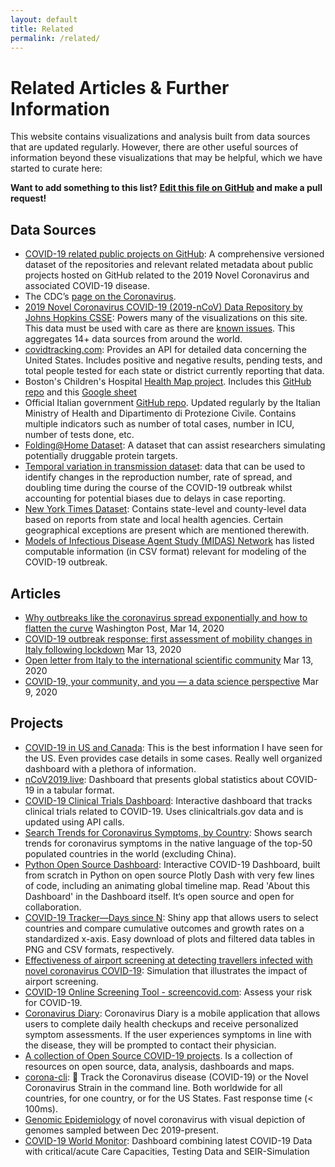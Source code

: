 ```yaml
---
layout: default
title: Related
permalink: /related/
---
```


# Related Articles & Further Information

This website contains visualizations and analysis built from data sources that are updated regularly. However, there are other useful sources of information beyond these visualizations that may be helpful, which we have started to curate here:

**Want to add something to this list? [Edit this file on GitHub](https://github.com/github/covid19-dashboard/blob/master/_pages/related.md) and make a pull request!**


## Data Sources

- [COVID-19 related public projects on GitHub](https://github.com/github/covid-19-repo-data): A comprehensive versioned dataset of the repositories and relevant related metadata about public projects hosted on GitHub related to the 2019 Novel Coronavirus and associated COVID-19 disease.
- The CDC’s [page on the Coronavirus](https://www.cdc.gov/coronavirus/2019-ncov/index.html).
- [2019 Novel Coronavirus COVID-19 (2019-nCoV) Data Repository by Johns Hopkins CSSE](https://github.com/CSSEGISandData/COVID-19): Powers many of the visualizations on this site. This data must be used with care as there are [known issues](https://github.com/CSSEGISandData/COVID-19/issues). This aggregates 14+ data sources from around the world.
- [covidtracking.com](https://covidtracking.com/): Provides an API for detailed data concerning the United States. Includes positive and negative results, pending tests, and total people tested for each state or district currently reporting that data.
- Boston's Children's Hospital [Health Map project](https://healthmap.org/covid-19/).  Includes this [GitHub repo](https://github.com/beoutbreakprepared/nCoV2019) and this [Google sheet](https://docs.google.com/spreadsheets/d/1itaohdPiAeniCXNlntNztZ_oRvjh0HsGuJXUJWET008/edit#gid=0)
- Official Italian government [GitHub repo](https://github.com/pcm-dpc/COVID-19). Updated regularly by the Italian Ministry of Health and Dipartimento di Protezione Civile. Contains multiple indicators such as number of total cases, number in ICU, number of tests done, etc.
- [Folding@Home Dataset](https://github.com/FoldingAtHome/coronavirus):  A dataset that can assist researchers simulating potentially druggable protein targets.
- [Temporal variation in transmission dataset](https://github.com/cmmid/CovidGlobalNow): data that can be used to identify changes in the reproduction number, rate of spread, and doubling time during the course of the COVID-19 outbreak whilst accounting for potential biases due to delays in case reporting.
- [New York Times Dataset](https://github.com/nytimes/covid-19-data): Contains state-level and county-level data based on reports from state and local health agencies. Certain geographical exceptions are present which are mentioned therewith.
- [Models of Infectious Disease Agent Study (MIDAS) Network](https://github.com/midas-network/COVID-19) has listed  computable information (in CSV format) relevant for modeling of the COVID-19 outbreak.

## Articles

- [Why outbreaks like the coronavirus spread exponentially and how to flatten the curve](https://www.washingtonpost.com/graphics/2020/world/corona-simulator/?itid=hp_hp-banner-low_virus-simulator520pm%3Ahomepage%2Fstory-ans) Washington Post, Mar 14, 2020
- [COVID-19 outbreak response: first assessment of mobility changes in Italy following lockdown](https://covid19mm.github.io/in-progress/2020/03/13/first-report-assessment.html) Mar 13, 2020
- [Open letter from Italy to the international scientific community](https://left.it/2020/03/13/covid_19-open-letter-from-italy-to-the-international-scientific-community/) Mar 13, 2020
- [COVID-19, your community, and you — a data science perspective](https://www.fast.ai/2020/03/09/coronavirus/) Mar 9, 2020

## Projects

- [COVID-19 in US and Canada](https://coronavirus.1point3acres.com/): This is the best information I have seen for the US. Even provides case details in some cases. Really well organized dashboard with a plethora of information.
- [nCoV2019.live](https://ncov2019.live/data): Dashboard that presents global statistics about COVID-19 in a tabular format.
- [COVID-19 Clinical Trials Dashboard](https://kishorevasan.shinyapps.io/coronavirus_clinical_trials/): Interactive dashboard that tracks clinical trials related to COVID-19. Uses clinicaltrials.gov data and is updated using API calls.
- [Search Trends for Coronavirus Symptoms, by Country](https://coronavirustracker.webflow.io/): Shows search trends for coronavirus symptoms in the native language of the top-50 populated countries in the world (excluding China).
- [Python Open Source Dashboard](https://covid19-dash.herokuapp.com): Interactive COVID-19 Dashboard, built from scratch in Python on open source Plotly Dash with very few lines of code, including an animating global timeline map. Read 'About this Dashboard' in the Dashboard itself. It‘s open source and open for collaboration.
- [COVID-19 Tracker—Days since N](https://mentalbreaks.shinyapps.io/covid19/): Shiny app that allows users to select countries and compare cumulative outcomes and growth rates on a standardized x-axis. Easy download of plots and filtered data tables in PNG and CSV formats, respectively.
- [Effectiveness of airport screening at detecting travellers infected with novel coronavirus COVID-19](https://cmmid.github.io/visualisations/traveller-screening): Simulation that illustrates the impact of airport screening.
-  [COVID-19 Online Screening Tool - screencovid.com](https://github.com/tconley/screencovid.com):  Assess your risk for COVID-19.
- [Coronavirus Diary](https://github.com/joshua-s/coronavirus-diary): Coronavirus Diary is a mobile application that allows users to complete daily health checkups and receive personalized symptom assessments. If the user experiences symptoms in line with the disease, they will be prompted to contact their physician.
- [A collection of Open Source COVID-19 projects](http://open-source-covid-19.weileizeng.com/). Is a collection of resources on open source, data, analysis, dashboards and maps.
- [corona-cli](https://github.com/AhmadAwais/corona-cli):  🦠 Track the Coronavirus disease (COVID-19) or the Novel Coronavirus Strain in the command line. Both worldwide for all countries, for one country, or for the US States. Fast response time (< 100ms).
- [Genomic Epidemiology](https://nextstrain.org/ncov) of novel coronavirus with visual depiction of genomes sampled between Dec 2019-present.
- [COVID-19 World Monitor](https://thlaegler.github.io/covid-19-monitor): Dashboard combining latest COVID-19 Data with critical/acute Care Capacities, Testing Data and SEIR-Simulation
